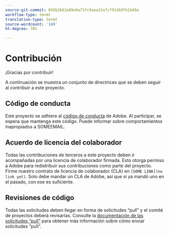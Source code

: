 ```yaml
---
source-git-commit: 045b2b63a89e8a71fc9aaa32a7cf914b9fb1b69a
workflow-type: tm+mt
translation-type: tm+mt
source-wordcount: '149'
ht-degree: 78%

---
```

# Contribución

¡Gracias por contribuir!

A continuación se muestra un conjunto de directrices que se deben seguir al contribuir a este proyecto.

## Código de conducta

Este proyecto se adhiere al [código de conducta](https://git.corp.adobe.com/OpenSourceAdvisoryBoard/starter-repo/blob/master/CODE_OF_CONDUCT.md) de Adobe. Al participar, se espera que mantenga este código. Puede informar sobre comportamientos inapropiados a SOMEEMAIL.

## Acuerdo de licencia del colaborador

Todas las contribuciones de terceros a este proyecto deben ir acompañadas por una licencia de colaborador firmada. Esto otorga permiso a Adobe para redistribuir sus contribuciones como parte del proyecto. Firme nuestro contrato de licencia de colaborador (CLA) en `[SOME LINK](no link yet)`. Solo debe mandar un CLA de Adobe, así que si ya mandó uno en el pasado, con ese es suficiente.

## Revisiones de código

Todas las solicitudes deben llegar en forma de solicitudes “pull” y el comité de proyectos deberá revisarlas. Consulte la [documentación de las solicitudes “pull”](https://help.github.com/es/github/collaborating-with-issues-and-pull-requests/about-pull-requests) para obtener más información sobre cómo enviar solicitudes “pull”.
